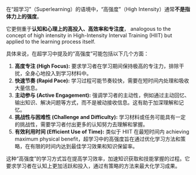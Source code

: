 在“超学习”（Superlearning）的语境中，“高强度”（High Intensity）通常**不是指体力上的强度**。

它更侧重于**认知和心理上的高投入、高效率和专注度**， analogous to the concept of high intensity in High-Intensity Interval Training (HIIT) but applied to the learning process itself.

具体来说，在超学习中提及的“高强度”可能包括以下几个方面：

1. **高度专注 (High Focus):** 要求学习者在学习期间保持极高的专注力，排除干扰，全身心地投入到学习材料中。
2. **快速节奏 (Rapid Pace):** 学习过程可能节奏较快，需要在短时间内处理和吸收大量信息。
3. **主动参与 (Active Engagement):** 强调学习者的主动性，例如通过主动回忆、输出知识、解决问题等方式，而不是被动接收信息。这有助于加深理解和记忆。
4. **挑战性与困难性 (Challenge and Difficulty):** 学习材料或任务可能具有一定的挑战性，需要学习者付出更多的认知努力去理解和掌握。
5. **有效利用时间 (Efficient Use of Time):** 类似于 HIIT 在最短时间内 achieving maximum physical benefit，超学习中的高强度旨在通过优化学习方法和策略，在有限的时间内达到最佳学习效果和知识保留率。

这种“高强度”的学习方式旨在提高学习效率，加速知识获取和技能掌握的过程。它要求学习者在认知上更加活跃和投入，通过有策略的方法来最大化学习成果。